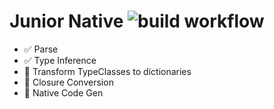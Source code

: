 # Junior Native ![build workflow](https://github.com/holoed/JuniorNative/actions/workflows/haskell.yml/badge.svg)

- :white_check_mark: Parse
- :white_check_mark: Type Inference
- :black_square_button: Transform TypeClasses to dictionaries
- :black_square_button: Closure Conversion
- :black_square_button: Native Code Gen
